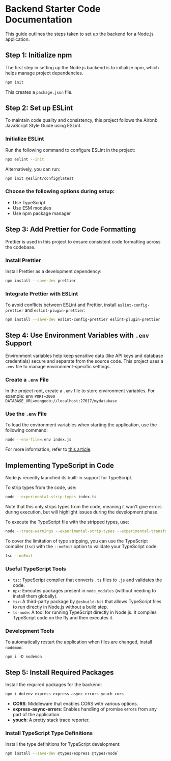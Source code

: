 
# Backend Starter Code Documentation

This guide outlines the steps taken to set up the backend for a Node.js application.

## Step 1: Initialize npm

The first step in setting up the Node.js backend is to initialize npm, which helps manage project dependencies.

```bash
npm init 
```

This creates a `package.json` file.

## Step 2: Set up ESLint
To maintain code quality and consistency, this project follows the Airbnb JavaScript Style Guide using ESLint.

### Initialize ESLint

Run the following command to configure ESLint in the project:

```bash
npx eslint --init
```

Alternatively, you can run:

```bash
npm init @eslint/config@latest
```


### Choose the following options during setup:
-   Use TypeScript
-   Use ESM modules
-   Use npm package manager

## Step 3: Add Prettier for Code Formatting

Prettier is used in this project to ensure consistent code formatting across the codebase.

### Install Prettier

Install Prettier as a development dependency:

```bash
npm install --save-dev prettier
```

### Integrate Prettier with ESLint

To avoid conflicts between ESLint and Prettier, install `eslint-config-prettier` and `eslint-plugin-prettier`:

```bash
npm install --save-dev eslint-config-prettier eslint-plugin-prettier
```

## Step 4: Use Environment Variables with `.env` Support

Environment variables help keep sensitive data (like API keys and database credentials) secure and separate from the source code. This project uses a `.env` file to manage environment-specific settings.

### Create a `.env` File

In the project root, create a `.env` file to store environment variables. For example:
env
`PORT=3000
DATABASE_URL=mongodb://localhost:27017/mydatabase` 


### Use the `.env` File
To load the environment variables when starting the application, use the following command:

```bash
node --env-file=.env index.js
```

For more information, refer to [this article](https://medium.com/@mohdharis010/node-20-6-0-introduces-integrated-env-file-support-55c2c3c1dc53).

## Implementing TypeScript in Code

Node.js recently launched its built-in support for TypeScript.

To strip types from the code, use:

```bash
node --experimental-strip-types index.ts
```

Note that this only strips types from the code, meaning it won't give errors during execution, but will highlight issues during the development phase.

To execute the TypeScript file with the stripped types, use:

```bash
node --trace-warnings --experimental-strip-types --experimental-transform-types ./index.ts
```

To cover the limitation of type stripping, you can use the TypeScript compiler (`tsc`) with the `--noEmit` option to validate your TypeScript code:

```bash
tsc --noEmit
```

### Useful TypeScript Tools

-   `tsc`: TypeScript compiler that converts `.ts` files to `.js` and validates the code.
-   `npx`: Executes packages present in `node_modules` (without needing to install them globally).
-   `tsx`: A third-party package by `@esbuild-kit` that allows TypeScript files to run directly in Node.js without a build step.
-   `ts-node`: A tool for running TypeScript directly in Node.js. It compiles TypeScript code on the fly and then executes it.

### Development Tools

To automatically restart the application when files are changed, install `nodemon`:

`npm i -D nodemon` 

## Step 5: Install Required Packages

Install the required packages for the backend:

```bash
npm i dotenv express express-async-errors youch cors
```

-   **CORS**: Middleware that enables CORS with various options.
-   **express-async-errors**: Enables handling of promise errors from any part of the application.
-   **youch**: A pretty stack trace reporter.

### Install TypeScript Type Definitions

Install the type definitions for TypeScript development:

```bash
npm install --save-dev @types/express @types/node`